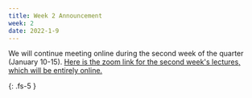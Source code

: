 ```yaml
---
title: Week 2 Announcement
week: 2
date: 2022-1-9
---
```

We will continue meeting online during the second week of the quarter
(January 10-15).  [Here is the zoom link for the second week's lectures, which will be entirely online.](https://washington.zoom.us/j/92062223315)

{: .fs-5 }
